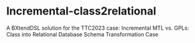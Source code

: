 # Incremental-class2relational
A BXtendDSL solution for the TTC2023 case: Incremental MTL vs. GPLs: Class into Relational Database Schema Transformation Case
